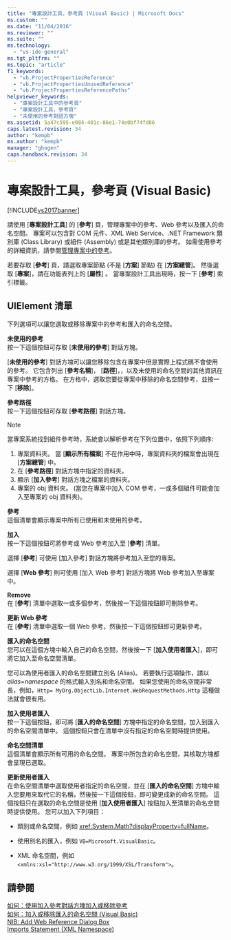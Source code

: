 ```yaml
---
title: "專案設計工具，參考頁 (Visual Basic) | Microsoft Docs"
ms.custom: ""
ms.date: "11/04/2016"
ms.reviewer: ""
ms.suite: ""
ms.technology: 
  - "vs-ide-general"
ms.tgt_pltfrm: ""
ms.topic: "article"
f1_keywords: 
  - "vb.ProjectPropertiesReference"
  - "vb.ProjectPropertiesUnusedReference"
  - "vb.ProjectPropertiesReferencePaths"
helpviewer_keywords: 
  - "專案設計工具中的參考頁"
  - "專案設計工具，參考頁"
  - "未使用的參考對話方塊"
ms.assetid: 5a47c595-e084-401c-86e1-74e0bf74fd86
caps.latest.revision: 34
author: "kempb"
ms.author: "kempb"
manager: "ghogen"
caps.handback.revision: 34
---
```

# 專案設計工具，參考頁 (Visual Basic)
[!INCLUDE[vs2017banner](../../code-quality/includes/vs2017banner.md)]

請使用 \[**專案設計工具**\] 的 \[**參考**\] 頁，管理專案中的參考、Web 參考以及匯入的命名空間。  專案可以包含對 COM 元件、XML Web Service、.NET Framework 類別庫 \(Class Library\) 或組件 \(Assembly\) 或是其他類別庫的參考。  如需使用參考的詳細資訊，請參閱[管理專案中的參考](../../ide/managing-references-in-a-project.md)。  
  
 若要存取 \[**參考**\] 頁，請選取專案節點 \(不是 \[**方案**\] 節點\) 在 \[**方案總管**\]。  然後選取 \[**專案**\]，請在功能表列上的 \[**屬性**\] 。  當專案設計工具出現時，按一下 \[**參考**\] 索引標籤。  
  
## UIElement 清單  
 下列選項可以讓您選取或移除專案中的參考和匯入的命名空間。  
  
 **未使用的參考**  
 按一下這個按鈕可存取 \[**未使用的參考**\] 對話方塊。  
  
 \[**未使用的參考**\] 對話方塊可以讓您移除包含在專案中但是實際上程式碼不會使用的參考。  它包含列出 \[**參考名稱**\]， \[**路徑**\]，，以及未使用的命名空間的其他資訊在專案中參考的方格。  在方格中，選取您要從專案中移除的命名空間參考，並按一下 \[**移除**\]。  
  
 **參考路徑**  
 按一下這個按鈕可存取 \[**參考路徑**\] 對話方塊。  
  
> [!NOTE]
>  當專案系統找到組件參考時，系統會以解析參考在下列位置中，依照下列順序:  
>   
>  1.  專案資料夾。  當 \[**顯示所有檔案**\] 不在作用中時，專案資料夾的檔案會出現在 \[**方案總管**\] 中。  
> 2.  在 \[**參考路徑**\] 對話方塊中指定的資料夾。  
> 3.  顯示 \[**加入參考**\] 對話方塊之檔案的資料夾。  
> 4.  專案的 obj 資料夾。  \(當您在專案中加入 COM 參考，一或多個組件可能會加入至專案的 obj 資料夾\)。  
  
 **參考**  
 這個清單會顯示專案中所有已使用和未使用的參考。  
  
 **加入**  
 按一下這個按鈕可將參考或 Web 參考加入至 \[**參考**\] 清單。  
  
 選擇 \[**參考**\] 可使用 \[加入參考\] 對話方塊將參考加入至您的專案。  
  
 選擇 \[**Web 參考**\] 則可使用 \[加入 Web 參考\] 對話方塊將 Web 參考加入至專案中。  
  
 **Remove**  
 在 \[**參考**\] 清單中選取一或多個參考，然後按一下這個按鈕即可刪除參考。  
  
 **更新 Web 參考**  
 在 \[**參考**\] 清單中選取一個 Web 參考，然後按一下這個按鈕即可更新參考。  
  
 **匯入的命名空間**  
 您可以在這個方塊中輸入自己的命名空間，然後按一下 \[**加入使用者匯入**\]，即可將它加入至命名空間清單。  
  
 您可以為使用者匯入的命名空間建立別名 \(Alias\)。  若要執行這項操作，請以 *alias*\=*namespace* 的格式輸入別名和命名空間。  如果您使用的命名空間非常長，例如，`Http= MyOrg.ObjectLib.Internet.WebRequestMethods.Http` 這種做法就會很有用。  
  
 **加入使用者匯入**  
 按一下這個按鈕，即可將 \[**匯入的命名空間**\] 方塊中指定的命名空間，加入到匯入的命名空間清單中。  這個按鈕只會在清單中沒有指定的命名空間時提供使用。  
  
 **命名空間清單**  
 這個清單會顯示所有可用的命名空間。  專案中所包含的命名空間，其核取方塊都會呈現已選取。  
  
 **更新使用者匯入**  
 在命名空間清單中選取使用者指定的命名空間，並在 \[**匯入的命名空間**\] 方塊中輸入您要用來取代它的名稱，然後按一下這個按鈕，即可變更成新的命名空間。  這個按鈕只在選取的命名空間是使用 \[**加入使用者匯入**\] 按鈕加入至清單的命名空間時提供使用。  您可以加入下列項目：  
  
-   類別或命名空間，例如 <xref:System.Math?displayProperty=fullName>。  
  
-   使用別名的匯入，例如 `VB=Microsoft.VisualBasic`。  
  
-   XML 命名空間，例如 `<xmlns:xsl="http://www.w3.org/1999/XSL/Transform">`。  
  
## 請參閱  
 [如何：使用加入參考對話方塊加入或移除參考](http://msdn.microsoft.com/zh-tw/3bd75d61-f00c-47c0-86a2-dd1f20e231c9)   
 [如何：加入或移除匯入的命名空間 \(Visual Basic\)](../../ide/how-to-add-or-remove-imported-namespaces-visual-basic.md)   
 [NIB: Add Web Reference Dialog Box](http://msdn.microsoft.com/zh-tw/bdf05776-c591-40af-bfd7-e1e2aa1e87b5)   
 [Imports Statement \(XML Namespace\)](/dotnet/visual-basic/language-reference/statements/imports-statement-xml-namespace)